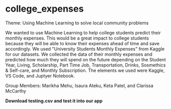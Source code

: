 # college_expenses

Theme: Using Machine Learning to solve local community problems

We wanted to use Machine Learning to help college students predict their monthly expenses. This would be a great impact to college students because they will be able to know their expenses ahead of time and save accordingly.
We used "University Students Monthly Expenses" from Kaggle for our datasets. 
We collected the data of their monthly expenses and predicted how much they will spend on the future depending on the Student Year, Living, Scholarship, Part Time Job, Transportation, Drinks, Sosmethics & Self-care, and Monthly Subscription. 
The elements we used were Kaggle, VS Code, and Juptyer Notebook.

Group Members: Marikha Mehu, Isaura Ateku, Keta Patel, and Clarissa McCarthy

**Download testing.csv and test it into our app**

